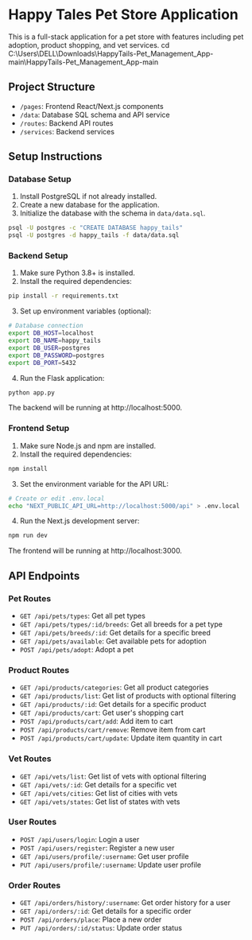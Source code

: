 # Happy Tales Pet Store Application

This is a full-stack application for a pet store with features including pet adoption, product shopping, and vet services.
cd C:\Users\DELL\Downloads\HappyTails-Pet_Management_App-main\HappyTails-Pet_Management_App-main

## Project Structure

- `/pages`: Frontend React/Next.js components
- `/data`: Database SQL schema and API service
- `/routes`: Backend API routes
- `/services`: Backend services

## Setup Instructions

### Database Setup
1. Install PostgreSQL if not already installed.
2. Create a new database for the application.
3. Initialize the database with the schema in `data/data.sql`.

```bash
psql -U postgres -c "CREATE DATABASE happy_tails"
psql -U postgres -d happy_tails -f data/data.sql
```

### Backend Setup
1. Make sure Python 3.8+ is installed.
2. Install the required dependencies:

```bash
pip install -r requirements.txt
```

3. Set up environment variables (optional):
```bash
# Database connection
export DB_HOST=localhost
export DB_NAME=happy_tails
export DB_USER=postgres
export DB_PASSWORD=postgres
export DB_PORT=5432
```

4. Run the Flask application:
```bash
python app.py
```

The backend will be running at http://localhost:5000.

### Frontend Setup
1. Make sure Node.js and npm are installed.
2. Install the required dependencies:

```bash
npm install
```

3. Set the environment variable for the API URL:
```bash
# Create or edit .env.local
echo "NEXT_PUBLIC_API_URL=http://localhost:5000/api" > .env.local
```

4. Run the Next.js development server:
```bash
npm run dev
```

The frontend will be running at http://localhost:3000.

## API Endpoints

### Pet Routes
- `GET /api/pets/types`: Get all pet types
- `GET /api/pets/types/:id/breeds`: Get all breeds for a pet type
- `GET /api/pets/breeds/:id`: Get details for a specific breed
- `GET /api/pets/available`: Get available pets for adoption
- `POST /api/pets/adopt`: Adopt a pet

### Product Routes
- `GET /api/products/categories`: Get all product categories
- `GET /api/products/list`: Get list of products with optional filtering
- `GET /api/products/:id`: Get details for a specific product
- `GET /api/products/cart`: Get user's shopping cart
- `POST /api/products/cart/add`: Add item to cart
- `POST /api/products/cart/remove`: Remove item from cart
- `POST /api/products/cart/update`: Update item quantity in cart

### Vet Routes
- `GET /api/vets/list`: Get list of vets with optional filtering
- `GET /api/vets/:id`: Get details for a specific vet
- `GET /api/vets/cities`: Get list of cities with vets
- `GET /api/vets/states`: Get list of states with vets

### User Routes
- `POST /api/users/login`: Login a user
- `POST /api/users/register`: Register a new user
- `GET /api/users/profile/:username`: Get user profile
- `PUT /api/users/profile/:username`: Update user profile

### Order Routes
- `GET /api/orders/history/:username`: Get order history for a user
- `GET /api/orders/:id`: Get details for a specific order
- `POST /api/orders/place`: Place a new order
- `PUT /api/orders/:id/status`: Update order status 
